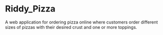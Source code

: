 # Riddy_Pizza
A web application for ordering pizza online where customers order different sizes of pizzas with their desired crust and one or more toppings.
